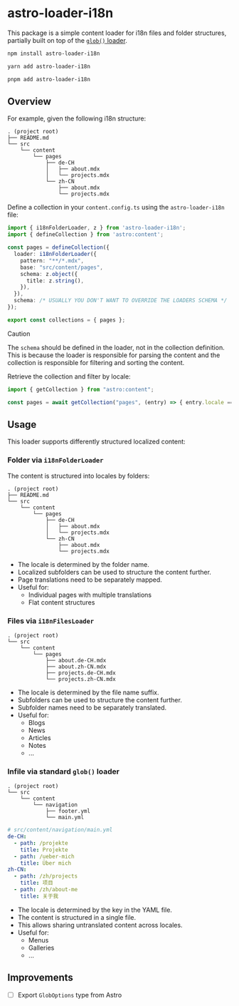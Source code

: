# astro-loader-i18n

This package is a simple content loader for i18n files and folder structures, partially built on top of the [`glob()` loader](https://docs.astro.build/en/reference/content-loader-reference/#glob-loader).

```bash
npm install astro-loader-i18n
```

```bash
yarn add astro-loader-i18n
```

```bash
pnpm add astro-loader-i18n
```

## Overview

For example, given the following i18n structure:

```
. (project root)
├── README.md
└── src
    └── content
        └── pages
            ├── de-CH
            │   ├── about.mdx
            │   └── projects.mdx
            └── zh-CN
                ├── about.mdx
                └── projects.mdx
```

Define a collection in your `content.config.ts` using the `astro-loader-i18n` file:

```typescript
import { i18nFolderLoader, z } from 'astro-loader-i18n';
import { defineCollection } from 'astro:content';

const pages = defineCollection({
  loader: i18nFolderLoader({
    pattern: "**/*.mdx",
    base: "src/content/pages",
    schema: z.object({
      title: z.string(),
    }),
  }),
  schema: /* USUALLY YOU DON'T WANT TO OVERRIDE THE LOADERS SCHEMA */
});

export const collections = { pages };
```

> [!CAUTION]
> The `schema` should be defined in the loader, not in the collection definition. This is because the loader is responsible for parsing the content and the collection is responsible for filtering and sorting the content.

Retrieve the collection and filter by locale:

```ts
import { getCollection } from "astro:content";

const pages = await getCollection("pages", (entry) => { entry.locale === "de-CH"});
```

## Usage

This loader supports differently structured localized content:

### Folder via `i18nFolderLoader`

The content is structured into locales by folders:

```
. (project root)
├── README.md
└── src
    └── content
        └── pages
            ├── de-CH
            │   ├── about.mdx
            │   └── projects.mdx
            └── zh-CN
                ├── about.mdx
                └── projects.mdx
```

- The locale is determined by the folder name.
- Localized subfolders can be used to structure the content further.
- Page translations need to be separately mapped.
- Useful for:
  - Individual pages with multiple translations
  - Flat content structures

### Files via `i18nFilesLoader`

```
. (project root)
└── src
    └── content
        └── pages
            ├── about.de-CH.mdx
            ├── about.zh-CN.mdx
            ├── projects.de-CH.mdx
            └── projects.zh-CN.mdx
```

- The locale is determined by the file name suffix.
- Subfolders can be used to structure the content further.
- Subfolder names need to be separately translated.
- Useful for:
  - Blogs
  - News
  - Articles
  - Notes
  - ...

### Infile via standard `glob()` loader

```
. (project root)
└── src
    └── content
        └── navigation
            ├── footer.yml
            └── main.yml
```

```yaml
# src/content/navigation/main.yml
de-CH:
  - path: /projekte
    title: Projekte
  - path: /ueber-mich
    title: Über mich
zh-CN:
  - path: /zh/projects
    title: 项目
  - path: /zh/about-me
    title: 关于我
```

- The locale is determined by the key in the YAML file.
- The content is structured in a single file.
- This allows sharing untranslated content across locales.
- Useful for:
  - Menus
  - Galleries
  - ...

## Improvements

- [ ] Export `GlobOptions` type from Astro
